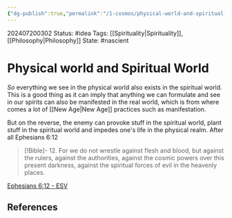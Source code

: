 ```yaml
---
{"dg-publish":true,"permalink":"/1-cosmos/physical-world-and-spiritual-world/"}
---
```


202407200302
Status: #idea
Tags: [[Spirituality\|Spirituality]], [[Philosophy\|Philosophy]]
State: #nascient
# Physical world and Spiritual World

*So* everything we see in the physical world also exists in the spiritual world. 
This is a good thing as it can imply that anything we can formulate and see in our spirits can also be manifested in the real world, which is from where comes a lot of [[New Age\|New Age]] practices such as manifestation.

But on the reverse, the enemy can provoke stuff in the spiritual world, plant stuff in the spiritual world and impedes one's life in the physical realm. After all Ephesians 6:12 

> [!Bible]-
> 12. For we do not wrestle against flesh and blood, but against the rulers, against the authorities, against the cosmic powers over this present darkness, against the spiritual forces of evil in the heavenly places.
> 
  [Ephesians 6:12 - ESV](https://bolls.life/ESV/49/6/)

## References

